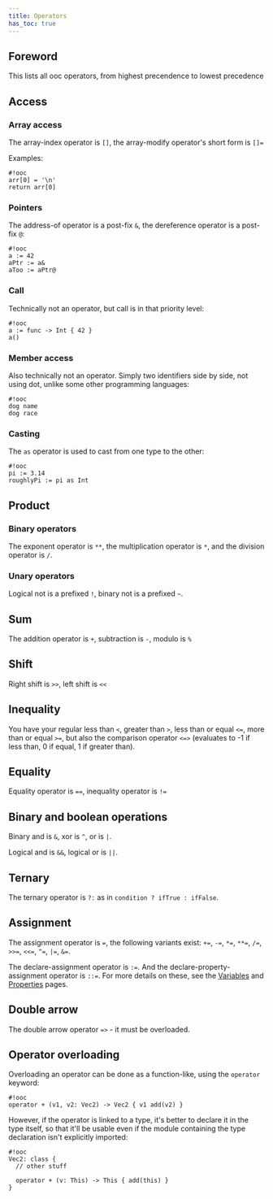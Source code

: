 ```yaml
---
title: Operators
has_toc: true
---
```


## Foreword

This lists all ooc operators, from highest precendence to lowest precedence

## Access

### Array access

The array-index operator is `[]`, the array-modify operator's short form is `[]=`

Examples:

    #!ooc
    arr[0] = '\n'
    return arr[0]

### Pointers

The address-of operator is a post-fix `&`, the dereference operator is a post-fix
`@`:

    #!ooc
    a := 42
    aPtr := a&
    aToo := aPtr@

### Call

Technically not an operator, but call is in that priority level:

    #!ooc
    a := func -> Int { 42 }
    a()

### Member access

Also technically not an operator. Simply two identifiers side by side,
not using dot, unlike some other programming languages:

    #!ooc
    dog name
    dog race

### Casting

The `as` operator is used to cast from one type to the other:

    #!ooc
    pi := 3.14
    roughlyPi := pi as Int

## Product

### Binary operators

The exponent operator is `**`, the multiplication operator is `*`,
and the division operator is `/`.

### Unary operators

Logical not is a prefixed `!`, binary not is a prefixed `~`.

## Sum

The addition operator is `+`, subtraction is `-`,
modulo is `%`

## Shift

Right shift is `>>`, left shift is `<<`

## Inequality

You have your regular less than `<`, greater than `>`,
less than or equal `<=`, more than or equal `>=`,
but also the comparison operator `<=>` (evaluates to -1
if less than, 0 if equal, 1 if greater than).

## Equality

Equality operator is `==`, inequality operator is `!=`

## Binary and boolean operations

Binary and is `&`, xor is `^`, or is `|`.

Logical and is `&&`, logical or is `||`.

## Ternary

The ternary operator is `?:` as in `condition ? ifTrue : ifFalse`.

## Assignment

The assignment operator is `=`, the following variants exist:
`+=`, `-=`, `*=`, `**=`, `/=`, `>>=`, `<<=`, `^=`, `|=`, `&=`.

The declare-assignment operator is `:=`. And the declare-property-assignment
operator is `::=`. For more details on these, see the [Variables][vars] and
[Properties][props] pages.

[vars]: /docs/lang/values/#variables
[props]: /docs/lang/classes/#properties

## Double arrow

The double arrow operator `=>` - it must be overloaded.

## Operator overloading

Overloading an operator can be done as a function-like, using the
`operator` keyword:

    #!ooc
    operator + (v1, v2: Vec2) -> Vec2 { v1 add(v2) }

However, if the operator is linked to a type, it's better to declare
it in the type itself, so that it'll be usable even if the module containing
the type declaration isn't explicitly imported:

    #!ooc
    Vec2: class {
      // other stuff

      operator + (v: This) -> This { add(this) }
    }
